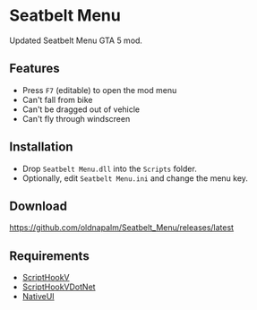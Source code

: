 # Seatbelt Menu

Updated Seatbelt Menu GTA 5 mod.

## Features
- Press `F7` (editable) to open the mod menu
- Can't fall from bike
- Can't be dragged out of vehicle
- Can't fly through windscreen

## Installation
- Drop `Seatbelt Menu.dll` into the `Scripts` folder.
- Optionally, edit `Seatbelt Menu.ini` and change the menu key.

## Download
https://github.com/oldnapalm/Seatbelt_Menu/releases/latest

## Requirements
- [ScriptHookV](http://www.dev-c.com/gtav/scripthookv/)
- [ScriptHookVDotNet](https://github.com/crosire/scripthookvdotnet/releases)
- [NativeUI](https://github.com/Guad/NativeUI)
